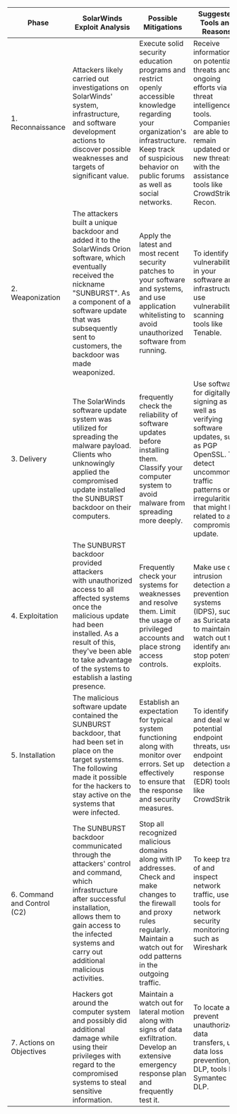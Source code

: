 

| Phase               | SolarWinds Exploit Analysis    | Possible Mitigations      | Suggested Tools and Reasons                                                                                                                                                                                                                                                                                                                                                   |
|---------------------------|-------------------------------------------------------------------------------------------------------------------------------------------------------------------------------------------------------------------------------------------------------------------------------------------------------------------------------------------------------------------------------------------------------------------------------------------------------------------------------------|---------------------------------------------------------------------------------------------------------------------------|-------------------------------------------------------------------------------------------------------------------------------------------------------------------------------------------------------------------------------------------------------------------------------------------------------------------------------------------------------------------------------|
| 1. Reconnaissance     |Attackers likely carried out investigations on SolarWinds' system, infrastructure, and software development actions to discover possible weaknesses and targets of significant value. | Execute solid security education programs and restrict openly accessible knowledge regarding your organization's infrastructure. Keep track of suspicious behavior on public forums as well as social networks.| Receive information on potential threats and ongoing efforts via threat intelligence tools. Companies are able to remain updated on new threats with the assistance of tools like CrowdStrike Recon.                                                                                                                                                                   |
| 2. Weaponization  |The attackers built a unique backdoor and added it to the SolarWinds Orion software, which eventually received the nickname "SUNBURST". As a component of a software update that was subsequently sent to customers, the backdoor was made weaponized.| Apply the latest and most recent security patches to your software and systems, and use application whitelisting to avoid unauthorized software from running.|To identify vulnerabilities in your software and infrastructure, use vulnerability scanning tools like Tenable.                                                                                                                                              |
| 3. Delivery  |The SolarWinds software update system was utilized for spreading the malware payload. Clients who unknowingly applied the compromised update installed the SUNBURST backdoor on their computers.| frequently check the reliability of software updates before installing them. Classify your computer system to avoid malware from spreading more deeply. |Use software for digitally signing as well as verifying software updates, such as PGP OpenSSL. To detect uncommon traffic patterns or irregularities that might be related to a compromised update.                |
| 4. Exploitation           |The SUNBURST backdoor provided attackers with unauthorized access to all affected systems once the malicious update had been installed. As a result of this, they've been able to take advantage of the systems to establish a lasting presence. | Frequently check your systems for weaknesses and resolve them. Limit the usage of privileged accounts and place strong access controls. | Make use of intrusion detection and prevention systems (IDPS), such as Suricata, to maintain a watch out to identify and stop potential exploits.                                                                                                                                     |
| 5. Installation |The malicious software update contained the SUNBURST backdoor, that had been set in place on the target systems. The following made it possible for the hackers to stay active on the systems that were infected.   | Establish an expectation for typical system functioning along with monitor over errors. Set up effectively to ensure that the response and security measures. |To identify and deal with potential endpoint threats, use endpoint detection and response (EDR) tools like CrowdStrike.                                                                                                                             |
| 6. Command and Control (C2) | The SUNBURST backdoor communicated through the attackers' control and command, which infrastructure after successful installation, allows them to gain access to the infected systems and carry out additional malicious activities.|Stop all recognized malicious domains along with IP addresses. Check and make changes to the firewall and proxy rules regularly. Maintain a watch out for odd patterns in the outgoing traffic. | To keep track of and inspect network traffic, use tools for network security monitoring such as Wireshark                                                                                                                                                   |
| 7. Actions on Objectives  |Hackers got around the computer system and possibly did additional damage while using their privileges with regard to the compromised systems to steal sensitive information.  | Maintain a watch out for lateral motion along with signs of data exfiltration. Develop an extensive emergency response plan and frequently test it. | To locate and prevent unauthorized data transfers, use data loss prevention, or DLP, tools like Symantec DLP. |


